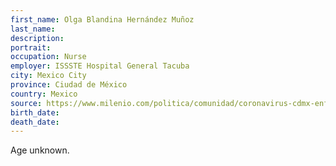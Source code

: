 ```yaml
---
first_name: Olga Blandina Hernández Muñoz
last_name: 
description: 
portrait: 
occupation: Nurse
employer: ISSSTE Hospital General Tacuba
city: Mexico City
province: Ciudad de México
country: Mexico
source: https://www.milenio.com/politica/comunidad/coronavirus-cdmx-enfermera-issste-muere-covid-19
birth_date: 
death_date: 
---
```


Age unknown.